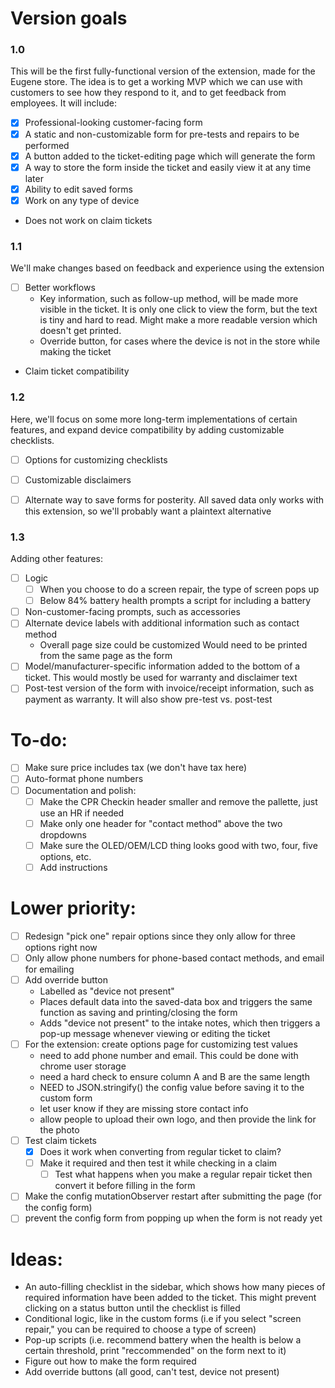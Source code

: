 # Version goals
### 1.0
This will be the first fully-functional version of the extension, made for the Eugene store.
The idea is to get a working MVP which we can use with customers to see how they respond to it, and to get feedback from employees. 
It will include:
- [x] Professional-looking customer-facing form
- [x] A static and non-customizable form for pre-tests and repairs to be performed
- [x] A button added to the ticket-editing page which will generate the form
- [x] A way to store the form inside the ticket and easily view it at any time later
- [x] Ability to edit saved forms
- [x] Work on any type of device
- Does not work on claim tickets

### 1.1
We'll make changes based on feedback and experience using the extension
- [ ] Better workflows
    - Key information, such as follow-up method, will be made more visible in the ticket. It is only one click to view the form, but the text is tiny and hard to read. Might make a more readable version which doesn't get printed.
    - Override button, for cases where the device is not in the store while making the ticket
- Claim ticket compatibility

### 1.2 
Here, we'll focus on some more long-term implementations of certain features, and expand device compatibility by adding customizable checklists.
- [ ] Options for customizing checklists 
- [ ] Customizable disclaimers
- [ ] Alternate way to save forms for posterity. All saved data only works with this extension, so we'll probably want a plaintext alternative


### 1.3
Adding other features:
- [ ] Logic
    - [ ] When you choose to do a screen repair, the type of screen pops up
    - [ ] Below 84% battery health prompts a script for including a battery
- [ ] Non-customer-facing prompts, such as accessories
- [ ] Alternate device labels with additional information such as contact method
    - Overall page size could be customized
    Would need to be printed from the same page as the form
- [ ] Model/manufacturer-specific information added to the bottom of a ticket. This would mostly be used for warranty and disclaimer text
- [ ] Post-test version of the form with invoice/receipt information, such as payment as warranty. It will also show pre-test vs. post-test

# To-do:
- [ ] Make sure price includes tax (we don't have tax here)
- [ ] Auto-format phone numbers
- [ ] Documentation and polish:
    - [ ] Make the CPR Checkin header smaller and remove the pallette, just use an HR if needed
    - [ ] Make only one header for "contact method" above the two dropdowns
    - [ ] Make sure the OLED/OEM/LCD thing looks good with two, four, five options, etc.
    - [ ] Add instructions

# Lower priority:
- [ ] Redesign "pick one" repair options since they only allow for three options right now
- [ ] Only allow phone numbers for phone-based contact methods, and email for emailing
- [ ] Add override button
    - Labelled as "device not present"
    - Places default data into the saved-data box and triggers the same function as saving and printing/closing the form
    - Adds "device not present" to the intake notes, which then triggers a pop-up message whenever viewing or editing the ticket
- [ ] For the extension: create options page for customizing test values
    - need to add phone number and email. This could be done with chrome user storage
    - need a hard check to ensure column A and B are the same length
    - NEED to JSON.stringify() the config value before saving it to the custom form
    - let user know if they are missing store contact info
    - allow people to upload their own logo, and then provide the link for the photo
- [ ] Test claim tickets
    - [x] Does it work when converting from regular ticket to claim?
    - [ ] Make it required and then test it while checking in a claim
        - [ ] Test what happens when you make a regular repair ticket then convert it before filling in the form
- [ ] Make the config mutationObserver restart after submitting the page (for the config form)
- [ ] prevent the config form from popping up when the form is not ready yet
# Ideas:
- An auto-filling checklist in the sidebar, which shows how many pieces of required information have been added to the ticket. This might prevent clicking on a status button until the checklist is filled
- Conditional logic, like in the custom forms (i.e if you select "screen repair," you can be required to choose a type of screen)
- Pop-up scripts (i.e. recommend battery when the health is below a certain threshold, print "reccommended" on the form next to it)
- Figure out how to make the form required
- Add override buttons (all good, can't test, device not present)





